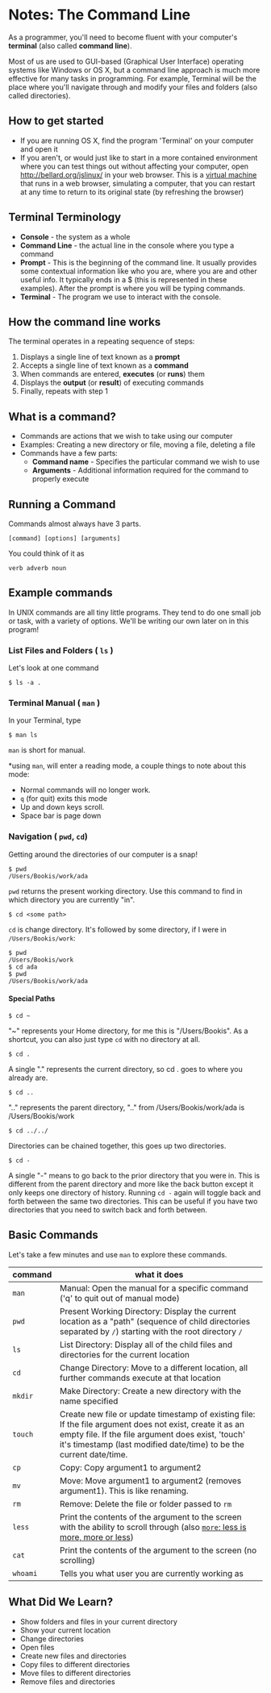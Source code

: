 # Notes: The Command Line

As a programmer, you'll need to become fluent with your computer's **terminal** (also called **command line**).

Most of us are used to GUI-based (Graphical User Interface) operating systems like Windows or OS X, but a command line approach is much more effective for many tasks in programming. For example, Terminal will be the place where you'll navigate through and modify your files and folders (also called directories).

## How to get started
- If you are running OS X, find the program 'Terminal' on your computer and open it
- If you aren't, or would just like to start in a more contained environment where you can test things out without affecting your computer, open http://bellard.org/jslinux/ in your web browser. This is a [virtual machine](https://en.wikipedia.org/wiki/Virtual_machine) that runs in a web browser, simulating a computer, that you can restart at any time to return to its original state (by refreshing the browser)

## Terminal Terminology
- **Console** - the system as a whole
- **Command Line** - the actual line in the console where you type a command
- **Prompt** - This is the beginning of the command line. It usually provides some contextual information like who you are, where you are and other useful info. It typically ends in a $ (this is represented in these examples). After the prompt is where you will be typing commands.
- **Terminal** - The program we use to interact with the console.

## How the command line works
The terminal operates in a repeating sequence of steps:

1. Displays a single line of text known as a **prompt**
1. Accepts a single line of text known as a **command**
1. When commands are entered, **executes** (or **runs**) them
1. Displays the **output** (or **result**) of executing commands
1. Finally, repeats with step 1

## What is a command?
  * Commands are actions that we wish to take using our computer
  * Examples: Creating a new directory or file, moving a file, deleting a file
  * Commands have a few parts:
    * **Command name** - Specifies the particular command we wish to use
    * **Arguments** - Additional information required for the command to properly execute

## Running a Command
Commands almost always have 3 parts.
```
[command] [options] [arguments]
```

You could think of it as
```
verb adverb noun
```

## Example commands
In UNIX commands are all tiny little programs. They tend to do one small job or task, with a variety of options. We'll be writing our own later on in this program!

### List Files and Folders ( `ls` )
Let's look at one command
```
$ ls -a .
```

### Terminal Manual ( `man` )
In your Terminal, type

```
$ man ls
```
`man` is short for manual.

\*using `man`, will enter a reading mode, a couple things to note about this mode:
- Normal commands will no longer work.
- `q` (for quit) exits this mode
- Up and down keys scroll.
- Space bar is page down

### Navigation ( `pwd`, `cd`)
Getting around the directories of our computer is a snap!

```
$ pwd
/Users/Bookis/work/ada
```
`pwd` returns the present working directory. Use this command to find in which directory you are currently "in".

```
$ cd <some path>
```
`cd` is change directory. It's followed by some directory, if I were in `/Users/Bookis/work`:

```
$ pwd
/Users/Bookis/work
$ cd ada
$ pwd
/Users/Bookis/work/ada
```

#### Special Paths

```
$ cd ~
```
"~" represents your Home directory, for me this is "/Users/Bookis". As a shortcut, you can also just type `cd` with no directory at all.
```
$ cd .
```
A single "." represents the current directory, so cd . goes to where you already are.
```
$ cd ..
```
".." represents the parent directory, ".." from /Users/Bookis/work/ada is /Users/Bookis/work
```
$ cd ../../
```
Directories can be chained together, this goes up two directories.
```
$ cd -
```
A single "-" means to go back to the prior directory that you were in. This is different from the parent directory and more like the back button except it only keeps one directory of history. Running `cd -` again will toggle back and forth between the same two directories. This can be useful if you have two directories that you need to switch back and forth between.

## Basic Commands
Let's take a few minutes and use `man` to explore these commands.

| command | what it does
|---------|--------------
| `man`   | Manual: Open the manual for a specific command ('q' to quit out of manual mode)
| `pwd`   | Present Working Directory: Display the current location as a "path" (sequence of child directories separated by `/`) starting with the root directory `/`
| `ls`    | List Directory: Display all of the child files and directories for the current location
| `cd`    | Change Directory: Move to a different location, all further commands execute at that location
| `mkdir` | Make Directory: Create a new directory with the name specified
| `touch` | Create new file or update timestamp of existing file: If the file argument does not exist, create it as an empty file. If the file argument does exist, 'touch' it's timestamp (last modified date/time) to be the current date/time.
| `cp`    | Copy: Copy argument1 to argument2
| `mv`    | Move: Move argument1 to argument2 (removes argument1). This is like renaming.
| `rm`    | Remove: Delete the file or folder passed to `rm`
| `less`  | Print the contents of the argument to the screen with the ability to scroll through (also [`more`; less is more, more or less](https://en.wikipedia.org/wiki/Less_(Unix)))
| `cat`   | Print the contents of the argument to the screen (no scrolling)
| `whoami`| Tells you what user you are currently working as



## What Did We Learn?

* Show folders and files in your current directory
* Show your current location
* Change directories
* Open files
* Create new files and directories
* Copy files to different directories
* Move files to different directories
* Remove files and directories
